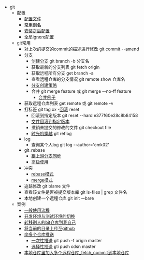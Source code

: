 - git
	- 配置
		- [配置文件](config/.gitconfig)
		- [常用别名](config.md#常用别名)
		- [安装之后配置](config.md#安装之后配置)
		- [全局ignore配置](config.md#全局ignore配置)
	- git常用
		- 对上次的提交的commit的描述进行修改  git commit --amend
		- 分支
			- [创建分支](use.md#创建分支) git branch -b 分支名
			- 获取最新的分支列表  git fetch origin
			- 获取远程所有分支 get branch -a 
			- 查看远程仓库的分支情况 git remote show 仓库名
			- [分支创建策略](use.md#分支创建策略)
			- 合并 git merge feature 或 git merge --no-ff feature
				- [合并例子](use.md#合并例子)
		- 获取远程仓库列表 get remote 或 git remote -v
		- 打标签 git tag xx
		-[回滚](use.md#回滚) reset
			- 回滚到指定版本	git reset --hard e377f60e28c8b84158
			- [文件回滚到指定版本](use.md#文件回滚到指定版本)
			- 撤销未提交的修改的文件  git checkout file
			- [时光机穿越](use.md#时光机穿越) git reflog
		- log
			- 查询某个人log  git log --author='cmk02'
		- git_rebase
			- [跟上游分支同步](use.md#跟上游分支同步) 
			- [高级使用](use.md#高级使用) 
		- 冲突
			- [rebase模式](use.md#rebase模式) 
			- [merge模式](use.md#merge模式) 
	    - 追踪修改 git blame 文件
	    - 查看该文件是否被提交版本库 git ls-files | grep 文件名
	    - 本地创建一个远程仓库 git init --bare
	- 案例
		- [一般使用流程](use.md#一般使用流程)
		- [开发环境与测试环境的切换](use.md#开发环境与测试环境的切换)
		- [转移别人的bit仓库到我自己](example.md#转移别人的bit仓库到我自己)
		- [将当前的目录上传至github](example.md#将当前的目录上传至github)
		- [向多个仓库推送](example.md#向多个仓库推送)
			- [一次性推送](example.md#一次性推送) git push -f origin master
			- [选择性推送](example.md#选择性推送) gti push cdsn master 
		- [本地仓库里加入多个远程仓库_fetch_commit到本地仓库](example.md#本地仓库里加入多个远程仓库_fetch_commit到本地仓库)

